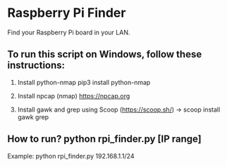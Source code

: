 # Raspberry Pi Finder
Find your Raspberry Pi board in your LAN.

## To run this script on Windows, follow these instructions:
1) Install python-nmap
pip3 install python-nmap

2) Install npcap (nmap)
https://npcap.org

3) Install gawk and grep using Scoop (https://scoop.sh/) -> scoop install gawk grep

## How to run? python rpi_finder.py [IP range]

Example: python rpi_finder.py 192.168.1.1/24
